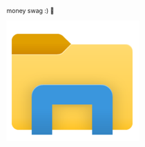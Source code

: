 money swag :) 👀

![image](https://github.com/EKC-Ashford-College/1-intro-git-filexplorer/blob/main/image.png?raw=true)
